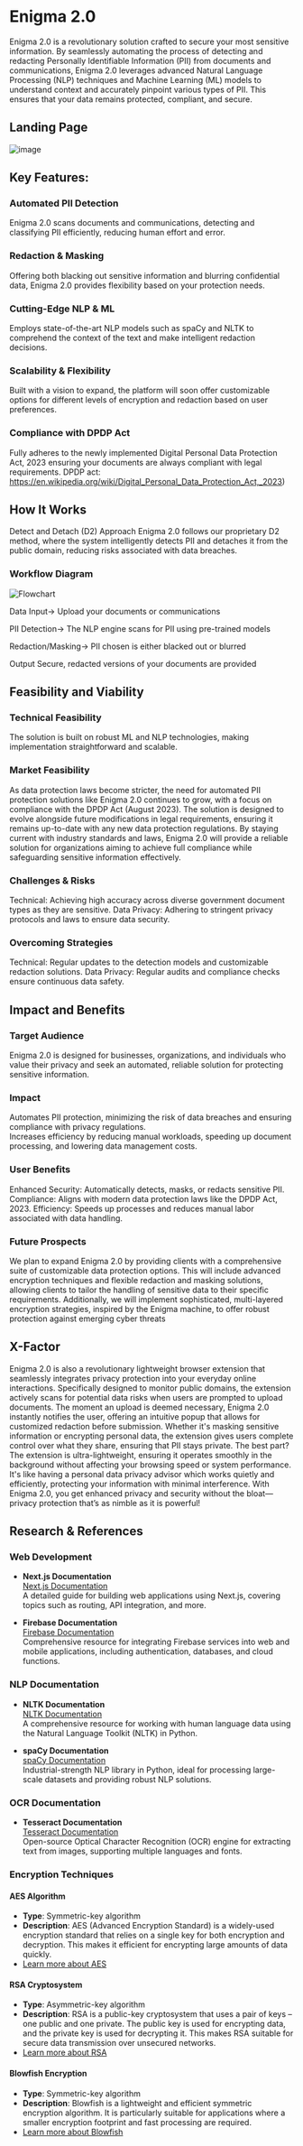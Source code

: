 # Enigma 2.0

Enigma 2.0 is a revolutionary solution crafted to secure your most sensitive information. By seamlessly automating the process of detecting and redacting Personally Identifiable Information (PII) from documents and communications, Enigma 2.0 leverages advanced Natural Language Processing (NLP) techniques and Machine Learning (ML) models to understand context and accurately pinpoint various types of PII. This ensures that your data remains protected, compliant, and secure. 

## Landing Page 

![image](https://github.com/user-attachments/assets/5ce14121-58b0-4ba5-8403-aa1dbaeecb28)

## Key Features:

### Automated PII Detection
Enigma 2.0 scans documents and communications, detecting and classifying PII efficiently, reducing human effort and error.

### Redaction & Masking
Offering both blacking out sensitive information and blurring confidential data, Enigma 2.0 provides flexibility based on your protection needs.

### Cutting-Edge NLP & ML
Employs state-of-the-art NLP models such as spaCy and NLTK to comprehend the context of the text and make intelligent redaction decisions.

### Scalability & Flexibility
Built with a vision to expand, the platform will soon offer customizable options for different levels of encryption and redaction based on user preferences.

### Compliance with DPDP Act
Fully adheres to the newly implemented Digital Personal Data Protection Act, 2023 ensuring your documents are always compliant with legal requirements.
DPDP act: https://en.wikipedia.org/wiki/Digital_Personal_Data_Protection_Act,_2023)


## How It Works
Detect and Detach (D2) Approach
Enigma 2.0 follows our proprietary D2 method, where the system intelligently detects PII and detaches it from the public domain, reducing risks associated with data breaches.

### Workflow Diagram

![Flowchart](https://github.com/user-attachments/assets/68c36d10-51af-4435-807a-0b9a5c5d53d2)

Data Input->
Upload your documents or communications

PII Detection->
The NLP engine scans for PII using pre-trained models

Redaction/Masking->
PII chosen is either blacked out or blurred

Output
Secure, redacted versions of your documents are provided

## Feasibility and Viability

### Technical Feasibility
The solution is built on robust ML and NLP technologies, making implementation straightforward and scalable.

### Market Feasibility
As data protection laws become stricter, the need for automated PII protection solutions like Enigma 2.0 continues to grow, with a focus on compliance with the DPDP Act (August 2023). The solution is designed to evolve alongside future modifications in legal requirements, ensuring it remains up-to-date with any new data protection regulations. By staying current with industry standards and laws, Enigma 2.0 will provide a reliable solution for organizations aiming to achieve full compliance while safeguarding sensitive information effectively.

### Challenges & Risks 
Technical: Achieving high accuracy across diverse government document types as they are sensitive.
Data Privacy: Adhering to stringent privacy protocols and laws to ensure data security.

### Overcoming Strategies
Technical: Regular updates to the detection models and customizable redaction solutions.
Data Privacy: Regular audits and compliance checks ensure continuous data safety.

## Impact and Benefits

### Target Audience
Enigma 2.0 is designed for businesses, organizations, and individuals who value their privacy and seek an automated, reliable solution for protecting sensitive information.

### Impact
Automates PII protection, minimizing the risk of data breaches and ensuring compliance with privacy regulations.  
Increases efficiency by reducing manual workloads, speeding up document processing, and lowering data management costs.

### User Benefits
Enhanced Security: Automatically detects, masks, or redacts sensitive PII.
Compliance: Aligns with modern data protection laws like the DPDP Act, 2023.
Efficiency: Speeds up processes and reduces manual labor associated with data handling.

### Future Prospects
We plan to expand Enigma 2.0 by providing clients with a comprehensive suite of customizable data protection options. This will include advanced encryption techniques and flexible redaction and masking solutions, allowing clients to tailor the handling of sensitive data to their specific requirements. Additionally, we will implement sophisticated, multi-layered encryption strategies, inspired by the Enigma machine, to offer robust protection against emerging cyber threats

## X-Factor
Enigma 2.0 is also a revolutionary lightweight browser extension that seamlessly integrates privacy protection into your everyday online interactions. Specifically designed to monitor public domains, the extension actively scans for potential data risks when users are prompted to upload documents. 
The moment an upload is deemed necessary, Enigma 2.0 instantly notifies the user, offering an intuitive popup that allows for customized redaction before submission. Whether it's masking sensitive information or encrypting personal data, the extension gives users complete control over what they share, ensuring that PII stays private.
The best part? The extension is ultra-lightweight, ensuring it operates smoothly in the background without affecting your browsing speed or system performance. It's like having a personal data privacy advisor which works quietly and efficiently, protecting your information with minimal interference.
With Enigma 2.0, you get enhanced privacy and security without the bloat—privacy protection that’s as nimble as it is powerful!

## Research & References

### Web Development
- **Next.js Documentation**  
  [Next.js Documentation](https://nextjs.org/docs)  
  A detailed guide for building web applications using Next.js, covering topics such as routing, API integration, and more.

- **Firebase Documentation**  
  [Firebase Documentation](https://firebase.google.com/docs)  
  Comprehensive resource for integrating Firebase services into web and mobile applications, including authentication, databases, and cloud functions.

### NLP Documentation
- **NLTK Documentation**  
  [NLTK Documentation](https://www.nltk.org/)  
  A comprehensive resource for working with human language data using the Natural Language Toolkit (NLTK) in Python.

- **spaCy Documentation**  
  [spaCy Documentation](https://spacy.io/usage)  
  Industrial-strength NLP library in Python, ideal for processing large-scale datasets and providing robust NLP solutions.

### OCR Documentation
- **Tesseract Documentation**  
  [Tesseract Documentation](https://tesseract-ocr.github.io/)  
  Open-source Optical Character Recognition (OCR) engine for extracting text from images, supporting multiple languages and fonts.

### Encryption Techniques

#### AES Algorithm
- **Type**: Symmetric-key algorithm
- **Description**: AES (Advanced Encryption Standard) is a widely-used encryption standard that relies on a single key for both encryption and decryption. This makes it efficient for encrypting large amounts of data quickly.
- [Learn more about AES](https://en.wikipedia.org/wiki/Advanced_Encryption_Standard)

#### RSA Cryptosystem
- **Type**: Asymmetric-key algorithm
- **Description**: RSA is a public-key cryptosystem that uses a pair of keys – one public and one private. The public key is used for encrypting data, and the private key is used for decrypting it. This makes RSA suitable for secure data transmission over unsecured networks.
- [Learn more about RSA](https://en.wikipedia.org/wiki/RSA_(cryptosystem))

#### Blowfish Encryption
- **Type**: Symmetric-key algorithm
- **Description**: Blowfish is a lightweight and efficient symmetric encryption algorithm. It is particularly suitable for applications where a smaller encryption footprint and fast processing are required.
- [Learn more about Blowfish](https://en.wikipedia.org/wiki/Blowfish_(cipher))
